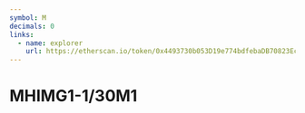 ```yaml
---
symbol: M
decimals: 0
links:
  - name: explorer
    url: https://etherscan.io/token/0x4493730b053D19e774bdfebaDB70823Ec4C59eD5
---
```


# MHIMG1-1/30M1
